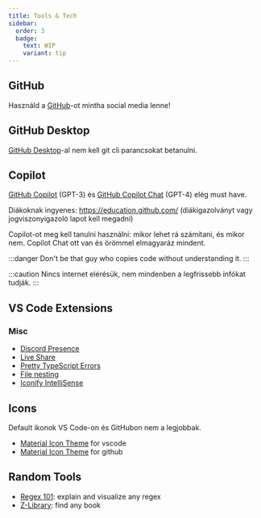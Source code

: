 ```yaml
---
title: Tools & Tech
sidebar:
  order: 3
  badge:
    text: WIP
    variant: tip
---
```


## GitHub

Használd a [GitHub](https://github.com/)-ot mintha social media lenne!

## GitHub Desktop

[GitHub Desktop](https://desktop.github.com/)-al nem kell git cli parancsokat betanulni.

## Copilot

[GitHub Copilot](https://marketplace.visualstudio.com/items?itemName=GitHub.copilot) (GPT-3) és [GitHub Copilot Chat](https://marketplace.visualstudio.com/items?itemName=GitHub.copilot-chat) (GPT-4) elég must have.

Diákoknak ingyenes: <https://education.github.com/> (diákigazolványt vagy jogviszonyigazoló lapot kell megadni)

Copilot-ot meg kell tanulni használni: mikor lehet rá számítani, és mikor nem.
Copilot Chat ott van és örömmel elmagyaráz mindent.

:::danger
Don't be that guy who copies code without understanding it.
:::

:::caution
Nincs internet elérésük, nem mindenben a legfrissebb infókat tudják.
:::

## VS Code Extensions

### Misc

- [Discord Presence](https://marketplace.visualstudio.com/items?itemName=icrawl.discord-vscode)
- [Live Share](https://marketplace.visualstudio.com/items?itemName=MS-vsliveshare.vsliveshare)
- [Pretty TypeScript Errors](https://marketplace.visualstudio.com/items?itemName=yoavbls.pretty-ts-errors)
- [File nesting](https://marketplace.visualstudio.com/items?itemName=antfu.file-nesting)
- [Iconify IntelliSense](https://marketplace.visualstudio.com/items?itemName=antfu.iconify)

## Icons

Default ikonok VS Code-on és GitHubon nem a legjobbak.

- [Material Icon Theme](https://marketplace.visualstudio.com/items?itemName=PKief.material-icon-theme) for vscode
- [Material Icon Theme](https://github.com/Rettend/github-material-icon-theme) for github

## Random Tools

- [Regex 101](https://regex101.com/): explain and visualize any regex
- [Z-Library](https://1lib.sk/): find any book
